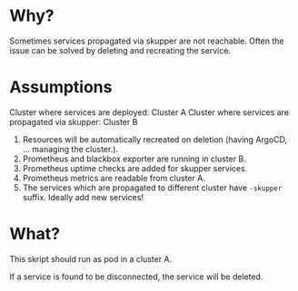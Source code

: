# Why?

Sometimes services propagated via skupper are not reachable. Often the issue 
can be solved by deleting and recreating the service.

# Assumptions

Cluster where services are deployed: Cluster A
Cluster where services are propagated via skupper: Cluster B

1. Resources will be automatically recreated on deletion (having ArgoCD, ... managing the cluster.).
2. Prometheus and blackbox exporter are running in cluster B.
3. Prometheus uptime checks are added for skupper services.
4. Prometheus metrics are readable from cluster A.
5. The services which are propagated to different cluster have `-skupper` suffix. Ideally add new services!


# What?

This skript should run as pod in a cluster A.

If a service is found to be disconnected, the service will be deleted.
